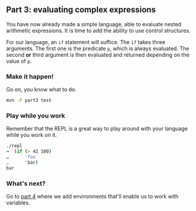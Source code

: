 ## Part 3: evaluating complex expressions

You have now already made a simple language, able to evaluate nested arithmetic expressions. It is time to add the ability to use control structures. 

For our language, an `if` statement will suffice. The `if` takes three arguments. The first one is the predicate `p`, which is always evaluated. The second **or** third argument is then evaluated and returned depending on the value of `p`.

### Make it happen!

Go on, you know what to do.

```bash
mvn -P part3 test
```

### Play while you work

Remember that the REPL is a great way to play around with your language while you work on it.

```bash
./repl
→  (if (> 42 100)
…      'foo
…      'bar)
bar
```

### What's next?

Go to [part 4](4.md) where we add environments that'll enable us to work with variables.
